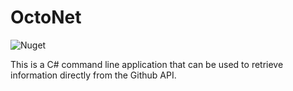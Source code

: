 ﻿# OctoNet

![Nuget](https://img.shields.io/nuget/v/Octokit?label=octokit)

This is a C# command line application that can be used to retrieve information directly from the Github API.